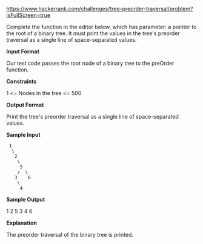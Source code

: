 https://www.hackerrank.com/challenges/tree-preorder-traversal/problem?isFullScreen=true

Complete the function in the editor below, which has parameter: a pointer to the root of a binary tree. It must print the values in the tree's preorder traversal as a single line of space-separated values.

**Input Format**

Our test code passes the root node of a binary tree to the preOrder function.

**Constraints**

1 <= Nodes in the tree <= 500

**Output Format**

Print the tree's preorder traversal as a single line of space-separated values.

**Sample Input**

     1
      \
       2
        \
         5
        /  \
       3    6
        \
         4  

**Sample Output**

1 2 5 3 4 6

**Explanation**

The preorder traversal of the binary tree is printed. 

